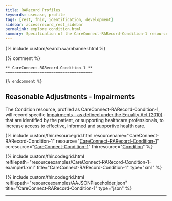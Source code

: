 ```yaml
---
title: RARecord Profiles
keywords: usecase, profile
tags: [rest, fhir, identification, development]
sidebar: accessrecord_rest_sidebar
permalink: explore_condition.html
summary: Specification of the CareConnect-RARecord-Condition-1 resource. This resource records details of Impairments, under the Equality Act 2010 definition, recorded by or for a Patient within the FHIR&reg; Reasonable Adjustments API.
---
```

{% include custom/search.warnbanner.html %}

{% comment %}

    ** CareConnect-RARecord-Condition-1 **
    ======================================

    {% endcomment %}

## Reasonable Adjustments - Impairments ##

The Condition resource, profiled as CareConnect-RARecord-Condition-1, will record specific [Impairments - as defined under the Equality Act (2010)](https://www.gov.uk/definition-of-disability-under-equality-act-2010) - that are identified by the patient, or supporting healthcare professionals, to increase access to effective, informed and supportive health care.

{% include custom/fhir.resourcegrid.html
resourcename="CareConnect-RARecord-Condition-1"
resource="[CareConnect-RARecord-Condition-1](https://fhir.nhs.uk/STU3/StructureDefinition/CareConnect-RARecord-Condition-1/_history/0.0.5)"
ccresource="[CareConnect-Condition-1](https://fhir.hl7.org.uk/STU3/StructureDefinition/CareConnect-Condition-1)"
fhirresource="[Condition](https://www.hl7.org/fhir/condition.html)" %}

{% include custom/fhir.codegrid.html
relfilepath="resourceexamples/CareConnect-RARecord-Condition-1-example1.xml"
title="CareConnect-RARecord-Condition-1"
type="xml" %}

{% include custom/fhir.codegrid.html
relfilepath="resourceexamples/AAJSONPlaceholder.json"
title="CareConnect-RARecord-Condition-1"
type="json" %}

---